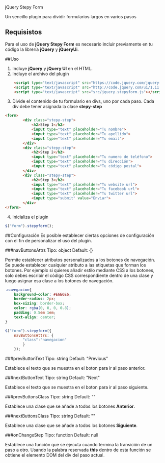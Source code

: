 jQuery Stepy Form

Un sencillo plugin para dividir formularios largos en varios pasos

## Requisistos

Para el uso de **jQuery Stepy Form** es necesario incluir previamente en tu código la librería **jQuery** y **jQueryUi**.

##Uso

1. Incluye **jQuery** y **jQuery UI** en el HTML.
2. Incluye el archivo del plugin

```html
    <script type="text/javascript" src="https://code.jquery.com/jquery-1.11.3.min.js"></script>
    <script type="text/javascript" src="http://code.jquery.com/ui/1.11.3/jquery-ui.min.js"></script>
    <script type="text/javascript" src="src/jquery.stepyform.js"></script>
```

3. Divide el contenido de tu formulario en divs, uno por cada paso. Cada div debe tener asignada la clase **stepy-step**

```html
<form>
        <div class="stepy-step">
            <h2>Step 1</h2>
            <input type="text" placeholder="Tu nombre">
            <input type="text" placeholder="Tu apellido">
            <input type="text" placeholder="Tu email">
        </div>
        <div class="stepy-step">
            <h2>Step 2</h2>
            <input type="text" placeholder="Tu numero de teléfono">
            <input type="text" placeholder="Tu dirección">
            <input type="text" placeholder="Tu código postal">
        </div>
        <div class="stepy-step">
            <h2>Step 3</h2>
            <input type="text" placeholder="Tu website url">
            <input type="text" placeholder="Tu facebook url">
            <input type="text" placeholder="Tu twitter url">
            <input type="submit" value="Enviar">
        </div>
</form>
```

4. Inicializa el plugin
```javascript
$("form").stepyform();
```

##Configuración
Es posible establecer ciertas opciones de configuración con el fin de personalizar el uso del plugin.

###navButtonsAttrs
    Tipo: object
    Default: {}

Permite establecer atributos personalizados a los botones de navegación. Se puede establecer cualquier atributo a las etiquetas <a> que forman los botones. Por ejemplo si quieres añadir estilo mediante CSS a los botones, solo debes escribir el código CSS correspondiente dentro de una clase y luego asignar esa clase a los botones de navegación.

```css
.navegacion{
    background-color: #E6E6E6;
    border-radius: 2px;
    box-sizing: border-box;
    color: rgba(0, 0, 0, 0.8);
    padding: 0.5em 1em;
    text-align: center;
}
```

```javascript
$("form").stepyform({
    navButtonsAttrs: {
        "class":"navegacion"
        }
    });
```

###prevButtonText
    Tipo: string
    Default: "Previous"

Establece el texto que se muestra en el boton para ir al paso anterior.

###nextButtonText
    Tipo: string
    Default: "Next"

Establece el texto que se muestra en el boton para ir al paso siguiente.

###prevButtonsClass
    Tipo: string
    Default: ""

Establece una clase que se añade a todos los botones **Anterior**.

###nextButtonsClass
    Tipo: string
    Default: ""

Establece una clase que se añade a todos los botones **Siguiente**.

###onChangeStep
    Tipo: function
    Default: null

Establece una función que se ejecuta cuando termina la transición de un paso a otro. Usando la palabra reservada **this** dentro de esta función se obtiene el elemento DOM del div del paso actual.
